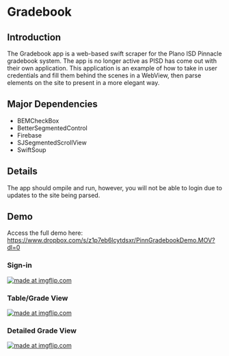 # Gradebook
## Introduction

The Gradebook app is a web-based swift scraper for the Plano ISD Pinnacle gradebook system. The app is no longer active as PISD has come out with their own application. This application is an example of how to take in user credentials and fill them behind the scenes in a WebView, then parse elements on the site to present in a more elegant way.

## Major Dependencies
- BEMCheckBox
- BetterSegmentedControl
- Firebase
- SJSegmentedScrollView
- SwiftSoup

## Details

The app should ompile and run, however, you will not be able to login due to updates to the site being parsed.

## Demo

Access the full demo here: https://www.dropbox.com/s/z1p7eb6lcytdsxr/PinnGradebookDemo.MOV?dl=0

### Sign-in

<a href="https://imgflip.com/gif/2drqqo"><img src="https://i.imgflip.com/2drqqo.gif" title="made at imgflip.com"/></a>

### Table/Grade View

<a href="https://imgflip.com/gif/2drrc0"><img src="https://i.imgflip.com/2drrc0.gif" title="made at imgflip.com"/></a>

### Detailed Grade View

<a href="https://imgflip.com/gif/2drriy"><img src="https://i.imgflip.com/2drriy.gif" title="made at imgflip.com"/></a>

